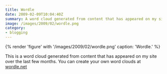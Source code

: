 ```yaml
---
title: Wordle
date: 2009-02-09T10:04:40Z
summary: A word cloud generated from content that has appeared on my site over the last few months.
image: /images/2009/02/wordle.png
category:
- blogging
---
```

{% render 'figure' with '/images/2009/02/wordle.png'
  caption: 'Wordle.'
%}

This is a word cloud generated from content that has appeared on my site over the last few months. You can create your own word clouds at [wordle.net][1]

[1]: http://wordle.net
